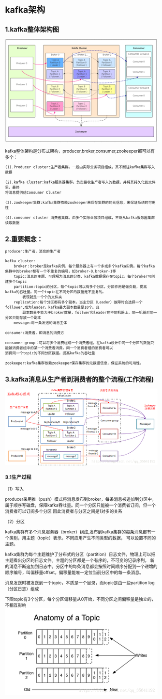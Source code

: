 # kafka架构

## 1.kafka整体架构图

![image](https://github.com/williamzhang11/fastMiddleware/blob/master/src/main/java/com/xiu/fastmiddleware/kafka/image/kafkaarch.png)

kafka整体架构是分布式架构，producer,broker,consumer,zookeeper都可以有多个：

	(1).Producer cluster:生产者集群。一般由实际业务项目组成，其不断往kafka集群写入数据
	
	(2).kafka Cluster:kafka服务器集群。负责接收生产者写入的数据，并将其持久化到文件里，最终
	将消息提供给Consumer Cluster
	
	(3).zookeeper集群:kafka集群依赖zookeeper来保存集群的的元信息，来保证系统的可用性
	
	(4).consumer cluster 消费者集群。由多个实际业务项目组成，不断从kafka服务器集群读取数据

## 2.重要概念：

	producer:生产者，消息的生产者
	
	kafka cluster:
		broker：broker是kafka实例，每个服务器上有一个多或多个kafka实例。每个kafka集群中的broker都有一个不重复的编号，如broker-0,broker-1等
		topic:消息的主题，可理解为消息的分类，kafka数据保存在topic。每个broker可创建多个topic
		partition:topic的分区，每个topic可以有多个分区，分区作用是做负载，提高kafka的吞吐量。同一个topic在不同分区的数据是不重复的。
			表现就是一个个的文件夹
		replication:每个分区都有多个副本。当主分区（Leader）故障时会选择一个follower,成为leader。kafka最大副本数量是10个。且
			副本数量不能大于broker数量，follwer和leader在不同机器上，同一机器对同一分区只能存放一个副本
		message:每一条发送的消息主体
		
	consumer:消费者，即消息的消费方
	
	consumer group：可以将多个消费组成一个消费者组，在kafka设计中同一个分区的数据只能被消费者组中的某一个消费者消费。同一个消费者组的消费者可以
	消费同一个topic的不同分区数据。提高kafka的吞吐量
	
	zookeeper:kafka集群依赖zookeeper保存集群的元数据信息，保证系统的可用性。


## 3.kafka消息从生产者到消费者的整个流程(工作流程)

![image](https://github.com/williamzhang11/fastMiddleware/blob/master/src/main/java/com/xiu/fastmiddleware/kafka/image/kafkamsg.png)

### 3.1生产过程
（1）写入

producer采用推（push）模式将消息发布到broker，每条消息被追加到分区中，属于顺序写磁盘，保障kafka吞吐量。同一个分区只能被一个消费者订阅，但一个消费者可以订阅多个分区
因此消费者与分区之间是1对多的关系

（2）分区

kafka集群有多个消息服务器（broker）组成,发布到kafka集群的每条消息都有一个类别，用主题（topic）表示。不同应用产生不同类型的数据，
可以设置不同的主题。

kafka集群为每个主题维护了分布式的分区（partition）日志文件，物理上可以把主题看出分区的日志文件。主题的分区都是一个有序的，不可变的记录序列，
新的消息不断追加到日志中。分区中的每条消息都会按照时间顺序分配到一个递增的顺序编号，叫偏移量offset。偏移量能唯一定位当前分区中的每一条消息。

消息发送时被发送到一个topic，本质是一个目录，而topic是由一些partition log（分区日志）组成

下图topic有3个分区，每个分区偏移量从0开始，不同分区之间偏移量是独立的，不相互影响
![image](https://github.com/williamzhang11/fastMiddleware/blob/master/src/main/java/com/xiu/fastmiddleware/kafka/image/kafkapartition.png)









































